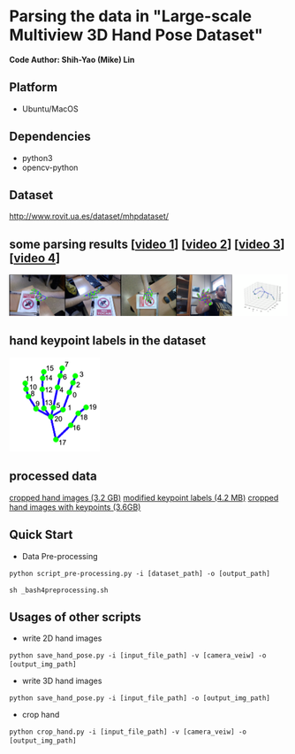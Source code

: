 # Parsing the data in "Large-scale Multiview 3D Hand Pose Dataset"

**Code Author: Shih-Yao (Mike) Lin**

## Platform
+ Ubuntu/MacOS

## Dependencies
+ python3
+ opencv-python

## Dataset
http://www.rovit.ua.es/dataset/mhpdataset/

## some parsing results [[video 1](https://youtu.be/dgS_X_bqhpM)] [[video 2](https://youtu.be/2Mk39D_Zyuw)] [[video 3](https://youtu.be/QRbjeIfjeyc)]  [[video 4](https://youtu.be/YEqsGvIn1tE)]
[![](img/demo.png)](https://youtu.be/YEqsGvIn1tE)

## hand keypoint labels in the dataset
![](img/hand_lm3d.png)

## processed data
[cropped hand images (3.2 GB)](https://drive.google.com/uc?id=12GNRqZRtjQYu303uh9AlYMcJUsvg6XRT&export=download)
[modified keypoint labels (4.2 MB)](https://drive.google.com/file/d/1yqwlv3IbG0syB1bj4gpZW9YSrdirp8uO/view?usp=sharing)
[cropped hand images with keypoints (3.6GB)](https://drive.google.com/uc?id=1Xu9JhLEWuQWqnaxS1DlCGJEfyKexWg4-&export=download)

## Quick Start
+ Data Pre-processing
```
python script_pre-processing.py -i [dataset_path] -o [output_path] 
```
```
sh _bash4preprocessing.sh
```



## Usages of other scripts
+ write 2D hand images
```
python save_hand_pose.py -i [input_file_path] -v [camera_veiw] -o [output_img_path]
```

+ write 3D hand images
```
python save_hand_pose.py -i [input_file_path] -o [output_img_path]
```

+ crop hand 
```
python crop_hand.py -i [input_file_path] -v [camera_veiw] -o [output_img_path]
```


